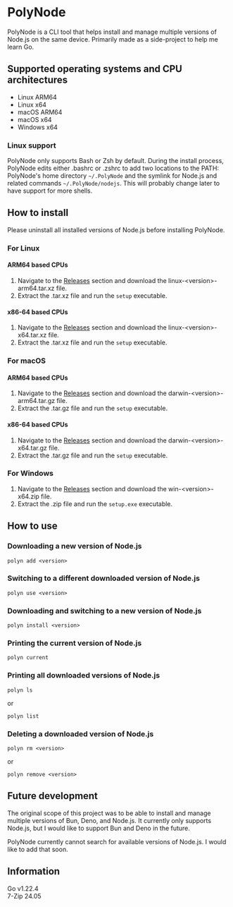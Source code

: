 # PolyNode

PolyNode is a CLI tool that helps install and manage multiple versions of Node.js on the same device. Primarily made as a side-project to help me learn Go.

## Supported operating systems and CPU architectures

- Linux ARM64
- Linux x64
- macOS ARM64
- macOS x64
- Windows x64

### Linux support

PolyNode only supports Bash or Zsh by default. During the install process, PolyNode edits either .bashrc or .zshrc to add two locations to the PATH: PolyNode's home directory `~/.PolyNode` and the symlink for Node.js and related commands `~/.PolyNode/nodejs`. This will probably change later to have support for more shells.

## How to install

Please uninstall all installed versions of Node.js before installing PolyNode.

### For Linux

#### ARM64 based CPUs

1. Navigate to the [Releases](https://github.com/sionpixley/PolyNode/releases) section and download the linux-\<version\>-arm64.tar.xz file.
2. Extract the .tar.xz file and run the `setup` executable.

#### x86-64 based CPUs

1. Navigate to the [Releases](https://github.com/sionpixley/PolyNode/releases) section and download the linux-\<version\>-x64.tar.xz file.
2. Extract the .tar.xz file and run the `setup` executable.

### For macOS

#### ARM64 based CPUs

1. Navigate to the [Releases](https://github.com/sionpixley/PolyNode/releases) section and download the darwin-\<version\>-arm64.tar.gz file.
2. Extract the .tar.gz file and run the `setup` executable.

#### x86-64 based CPUs

1. Navigate to the [Releases](https://github.com/sionpixley/PolyNode/releases) section and download the darwin-\<version\>-x64.tar.gz file.
2. Extract the .tar.gz file and run the `setup` executable.

### For Windows

1. Navigate to the [Releases](https://github.com/sionpixley/PolyNode/releases) section and download the win-\<version\>-x64.zip file.
2. Extract the .zip file and run the `setup.exe` executable.

## How to use

### Downloading a new version of Node.js

`polyn add <version>`

### Switching to a different downloaded version of Node.js

`polyn use <version>`

### Downloading and switching to a new version of Node.js

`polyn install <version>`

### Printing the current version of Node.js

`polyn current`

### Printing all downloaded versions of Node.js

`polyn ls`

or 

`polyn list`

### Deleting a downloaded version of Node.js

`polyn rm <version>`

or 

`polyn remove <version>`

## Future development

The original scope of this project was to be able to install and manage multiple versions of Bun, Deno, and Node.js. It currently only supports Node.js, but I would like to support Bun and Deno in the future.

PolyNode currently cannot search for available versions of Node.js. I would like to add that soon.

## Information

Go v1.22.4 <br>
7-Zip 24.05

